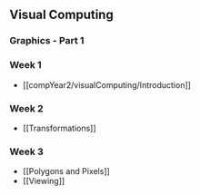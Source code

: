 ## Visual Computing
### Graphics - Part 1

### Week 1
- [[compYear2/visualComputing/Introduction]]

### Week 2
- [[Transformations]]

### Week 3
- [[Polygons and Pixels]]
- [[Viewing]]
